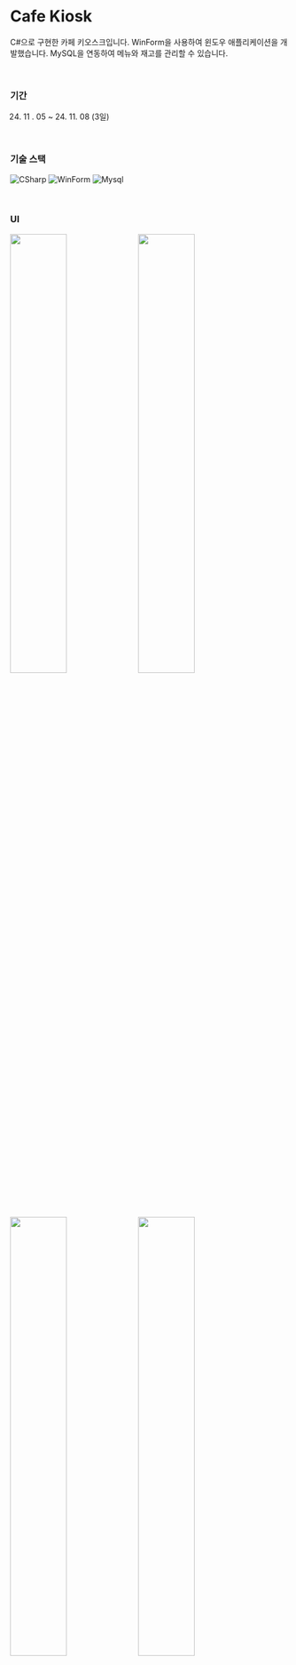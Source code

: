 # Cafe Kiosk
C#으로 구현한 카페 키오스크입니다. WinForm을 사용하여 윈도우 애플리케이션을 개발했습니다. MySQL을 연동하여 메뉴와 재고를 관리할 수 있습니다. 

<br>


### 기간
24. 11 . 05 ~ 24. 11. 08 (3일)
   
<br>

### 기술 스택
![CSharp](https://img.shields.io/badge/CSharp-6C47FF?style=flat&logo=Cplusplus&logoColor=white)
![WinForm](https://img.shields.io/badge/WinForm-000000?style=flat&logo=&logoColor=white)
![Mysql](https://img.shields.io/badge/MySQL-4479A1?style=flat&logo=mysql&logoColor=white)



<br>

### UI
<p align="left">
  <img src="https://github.com/user-attachments/assets/e6e8ab40-1464-4710-a934-65711449a009" width="45%" />
  <img src="https://github.com/user-attachments/assets/9f07b754-4be2-40dd-a452-b3ecb17733bb" width="45%" />
</p>

<p align="left">
  <img src="https://github.com/user-attachments/assets/05faddd5-437e-4c54-958f-6bddb805ef00" width="45%" />
  <img src="https://github.com/user-attachments/assets/d55401b6-ab60-4572-92e3-bc3befff89a5" width="45%" />
</p>

<br>

```csharp
// MenuItem

public delegate void AddDrinkHandler(Drink drink);
public event AddDrinkHandler addDrink;

// ...

private void MenuItem_Click(object sender, EventArgs e) {
    ShadowForm shadow = new ShadowForm();
    shadow.Show();

    Drink drink = new Drink();
    drink.Idx = this.drinkInfo.Idx;
    drink.Name = this.drinkInfo.Name;
    drink.Price = this.drinkInfo.Price;
    drink.DrinkImage = Pic_drink;
    drink.Desc = this.drinkInfo.Description;

    SelectOptionForm selectOptionForm = new SelectOptionForm(drink);
    selectOptionForm.addDrink += AddDrink;

    // shadow 창 누르면 둘 다 꺼짐
    shadow.Click += (s, args) => { 
        selectOptionForm.Dispose();
        shadow.Dispose();
    };

    // selectoptionform이 꺼지면 shadow도 꺼짐
    selectOptionForm.FormClosed += (s, args) => shadow.Dispose();
    selectOptionForm.Show();

}

private void AddDrink(Drink drink)
{
    addDrink.Invoke(drink);
}
```

```csharp
// SelectOptionForm

namespace Coffee_Kiosk.View
{
    public partial class SelectOptionForm : Form
    {
        Drink drink;
        MenuRepository menuRepository = new MenuRepository();
        int selectDrinkPrice;

        public delegate void AddDrinkHandler(Drink drink);
        public event AddDrinkHandler addDrink;

        public SelectOptionForm(Drink drink)
        {
            InitializeComponent();
            this.drink = drink;
            this.selectDrinkPrice = drink.Price;
            
        }


        private void btn_add_Click(object sender, EventArgs e)
        {
            addDrink.Invoke(drink);
            this.Close();
        }
    }
}
```
메인 폼인 <code>SellForm</code>에서 음료 하나를 표시하는 Controls인 <code>MenuItem</code>를 생성합니다.
<code>MenuItem</code>에서는 옵션을 선택하는 Controls인 <code>selectOptionForm</code>를 생성합니다.
이때 메뉴가 추가되면 메인 폼인 <code>SellForm</code>의 하단 panel에 추가된 메뉴가 표시되어야 하기 때문에, 하위 폼에서 상위 폼을 수정하기 위하여 `delegate`와 `invoke()` 함수를 사용했습니다.


<br>

### ERD
![ERD](https://github.com/user-attachments/assets/5e21c00f-7e02-4e10-ae8a-96cf8b24ba4f)

<br>

### 아키텍쳐
<img width="600" alt="image" src="https://github.com/user-attachments/assets/fc1accaa-e03e-423b-aac4-130ac0eb1480">

<br>



